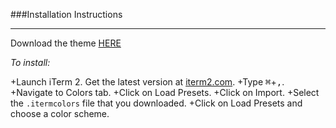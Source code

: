 ###Installation Instructions
***

Download the theme [HERE](https://github.com/felipecabargas/iterm2-flat/archive/master.zip)

*To install:*

+Launch iTerm 2. Get the latest version at [iterm2.com](http://iterm2.com).
+Type <kbd>⌘</kbd>+<kbd>,</kbd>.
+Navigate to Colors tab.
+Click on Load Presets.
+Click on Import.
+Select the `.itermcolors` file that you downloaded.
+Click on Load Presets and choose a color scheme.